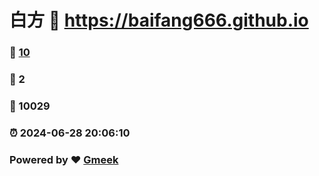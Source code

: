 # 白方 :link: https://baifang666.github.io 
### :page_facing_up: [10](https://baifang666.github.io/tag.html) 
### :speech_balloon: 2 
### :hibiscus: 10029 
### :alarm_clock: 2024-06-28 20:06:10 
### Powered by :heart: [Gmeek](https://github.com/Meekdai/Gmeek)
